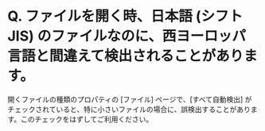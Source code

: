 # Q. ファイルを開く時、日本語 (シフト JIS) のファイルなのに、西ヨーロッパ言語と間違えて検出されることがあります。

開くファイルの種類のプロパティの \[ファイル\] ページで、\[すべて自動検出\]
がチェックされていると、特に小さいファイルの場合に、誤検出することがあります。このチェックをはずしてご利用ください。
